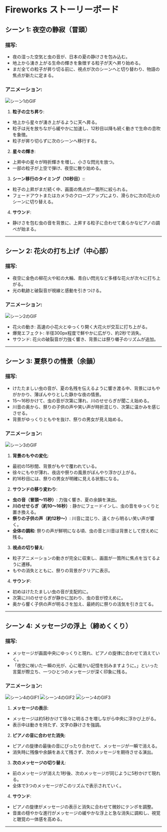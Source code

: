 # Fireworks ストーリーボード

## シーン 1: 夜空の静寂（冒頭）
### 描写:
- 夜の湿った空気と虫の音が、日本の夏の静けさを包み込む。
- 地上から湧き上がる生命の輝きを象徴する粒子が天へ昇り始める。
- まだ全ての粒子が昇り切る前に、視点が次のシーンへと切り替わり、物語の焦点が新たに定まる。

### アニメーション:
![シーン1のGIF](./assets/gif/scene1-night-sky.gif)
1. **粒子の立ち昇り**:
- 地上から星々が湧き上がるように天へ昇る。
- 粒子は光を放ちながら緩やかに加速し、12秒目以降も続く動きで生命の息吹を象徴。
- 粒子が昇り切らずに次のシーンへ移行する。
2. **星々の輝き**:
- 上昇中の星々が時折輝きを増し、小さな閃光を放つ。
- 一部の粒子が上空で弾け、夜空に散り始める。
3. **シーン移行のタイミング（10秒目）:**:
- 粒子の上昇がまだ続く中、画面の焦点が一箇所に絞られる。
- フェードアウトまたはカメラのクローズアップにより、滑らかに次の花火のシーンに切り替える。
4. **サウンド**:
- 静けさを包む虫の音を背景に、上昇する粒子に合わせて柔らかなピアノの調べが始まる。

---

## シーン 2: 花火の打ち上げ（中心部）
### 描写:
- 夜空に金色の柳花火や紅の大輪、青白い閃光など多様な花火が次々に打ち上がる。
- 光の軌跡と破裂音が視線と感動を引きつける。

### アニメーション:
![シーン2のGIF](./assets/gif/scene2-fireworks.gif)
- 花火の動き: 高速の小花火とゆっくり開く大花火が交互に打ち上がる。
- 爆発エフェクト: 半径300px程度で鮮やかに広がり、約2秒で消失。
- サウンド: 花火の破裂音が力強く響き、背景には祭り囃子のリズムが追加。

---

## シーン 3: 夏祭りの情景（余韻）
### 描写:
- けたたましい虫の音が、夏の名残を伝えるように響き渡る中、背景にはもやがかかり、薄ぼんやりとした静かな夜の情景。
- 15〜16秒かけて、虫の音が次第に薄れ、川のせせらぎが聞こえ始める。
- 川音の奥から、祭りの子供の声や笑い声が時折混じり、次第に温かみを感じさせる。
- 背景がゆっくりともやを抜け、祭りの男女が見え始める。

### アニメーション:
![シーン3のGIF](./assets/gif/scene3-memory.gif)
1. **背景のもやの変化**:
- 最初の15秒間、背景がもやで覆われている。
- 徐々にもやが薄れ、夜店や祭りの風景がぼんやり浮かび上がる。
- 約16秒目には、祭りの男女が明確に見える状態になる。
2. **サウンドの移り変わり**:
- **虫の音（冒頭〜15秒）**: 力強く響き、夏の余韻を演出。
- **川のせせらぎ（約10〜16秒）**: 静かにフェードインし、虫の音をゆっくりと置き換える。
- **祭りの子供の声（約12秒〜）**: 川音に混じり、遠くから明るい笑い声が響く。
- **全体の調和**: 祭りの声が鮮明になる頃、虫の音と川音は背景として控えめに残る。
3. **視点の切り替え**:
- 粒子アニメーションの動きが完全に収束し、画面が一箇所に焦点を当てるように遷移。
- もやの消失とともに、祭りの背景がクリアに表示。
4. **サウンド**:
- 初めはけたたましい虫の音が支配的に。
- 次第に川のせせらぎが静かに加わり、虫の音が控えめに。
- 奥から響く子供の声が明るさを加え、最終的に祭りの活気を引き立てる。

---

## シーン 4: メッセージの浮上（締めくくり）
### 描写:
- メッセージが画面中央にゆっくりと現れ、ピアノの旋律に合わせて消えていく。
- 「夜空に咲いた一瞬の光が、心に暖かい記憶を刻みますように。」といった言葉が際立ち、一つひとつのメッセージが深く印象に残る。

### アニメーション:
![シーン4のGIF1](./assets/gif/scene4-message.gif)
![シーン4のGIF2](./assets/gif/scene4-message2.gif)
![シーン4のGIF3](./assets/gif/scene4-message3.gif)
1. **メッセージの表示**:
- メッセージは約5秒かけて徐々に明るさを増しながら中央に浮かび上がる。
- 表示中は動きを持たず、文字の静けさを強調。
2. **ピアノの音に合わせた消失**:
- ピアノの旋律の最後の音にぴったり合わせて、メッセージが一瞬で消える。
- 消失時に残像や余韻をあえて残さず、次のメッセージを期待させる演出。
3. **次のメッセージの切り替え**:
- 前のメッセージが消えた1秒後、次のメッセージが同じように5秒かけて現れる。
- 全体で3つのメッセージがこのリズムで表示されていく。
4. **サウンド**:
- ピアノの旋律がメッセージの表示と消失に合わせて微妙にテンポを調整。
- 音楽の穏やかな進行がメッセージの緩やかな浮上と急な消失に調和し、視覚と聴覚の一体感を高める。

---

